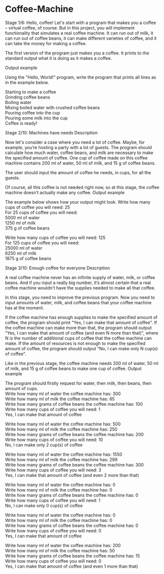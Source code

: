 # Coffee-Machine
Stage 1/6: Hello, coffee!
Let's start with a program that makes you a coffee – virtual coffee, of course. But in this project, you will implement functionality that simulates a real coffee machine. It can run out of milk, it can run out of coffee beans, it can make different varieties of coffee, and it can take the money for making a coffee.

The first version of the program just makes you a coffee. It prints to the standard output what it is doing as it makes a coffee.

Output example

Using the "Hello, World!" program, write the program that prints all lines as in the example below.

Starting to make a coffee </br>
Grinding coffee beans</br>
Boiling water</br>
Mixing boiled water with crushed coffee beans</br>
Pouring coffee into the cup</br>
Pouring some milk into the cup</br>
Coffee is ready!</br>

Stage 2/10: Machines have needs
Description

Now let's consider a case where you need a lot of coffee. Maybe, for example, you’re hosting a party with a lot of guests. The program should calculate how much water, coffee beans, and milk are necessary to make the specified amount of coffee. One cup of coffee made on this coffee machine contains 200 ml of water, 50 ml of milk, and 15 g of coffee beans.

The user should input the amount of coffee he needs, in cups, for all the guests.

Of course, all this coffee is not needed right now, so at this stage, the coffee machine doesn’t actually make any coffee.
Output example

The example below shows how your output might look.
Write how many cups of coffee you will need: 25</br>
For 25 cups of coffee you will need:</br>
5000 ml of water</br>
1250 ml of milk</br>
375 g of coffee beans</br>

Write how many cups of coffee you will need: 125</br>
For 125 cups of coffee you will need:</br>
25000 ml of water</br>
6250 ml of milk</br>
1875 g of coffee beans</br>

Stage 3/10: Enough coffee for everyone
Description

A real coffee machine never has an infinite supply of water, milk, or coffee beans. And if you input a really big number, it’s almost certain that a real coffee machine wouldn't have the supplies needed to make all that coffee.

In this stage, you need to improve the previous program. Now you need to input amounts of water, milk, and coffee beans that your coffee machine has at the moment.

If the coffee machine has enough supplies to make the specified amount of coffee, the program should print "Yes, I can make that amount of coffee". If the coffee machine can make more than that, the program should output "Yes, I can make that amount of coffee (and even N more than that)", where N is the number of additional cups of coffee that the coffee machine can make. If the amount of resources is not enough to make the specified amount of coffee, the program should output "No, I can make only N cup(s) of coffee".

Like in the previous stage, the coffee machine needs 200 ml of water, 50 ml of milk, and 15 g of coffee beans to make one cup of coffee.
Output example

The program should firstly request for water, then milk, then beans, then amount of cups.</br>
Write how many ml of water the coffee machine has: 300</br>
Write how many ml of milk the coffee machine has: 65</br>
Write how many grams of coffee beans the coffee machine has: 100</br>
Write how many cups of coffee you will need: 1</br>
Yes, I can make that amount of coffee</br>

Write how many ml of water the coffee machine has: 500</br>
Write how many ml of milk the coffee machine has: 250</br>
Write how many grams of coffee beans the coffee machine has: 200</br>
Write how many cups of coffee you will need: 10</br>
No, I can make only 2 cup(s) of coffee</br>

Write how many ml of water the coffee machine has: 1550</br>
Write how many ml of milk the coffee machine has: 299</br>
Write how many grams of coffee beans the coffee machine has: 300</br>
Write how many cups of coffee you will need: 3</br>
Yes, I can make that amount of coffee (and even 2 more than that)</br>

Write how many ml of water the coffee machine has: 0</br>
Write how many ml of milk the coffee machine has: 0</br>
Write how many grams of coffee beans the coffee machine has: 0</br>
Write how many cups of coffee you will need: 1</br>
No, I can make only 0 cup(s) of coffee</br>

Write how many ml of water the coffee machine has: 0</br>
Write how many ml of milk the coffee machine has: 0</br>
Write how many grams of coffee beans the coffee machine has: 0</br>
Write how many cups of coffee you will need: 0</br>
Yes, I can make that amount of coffee </br>

Write how many ml of water the coffee machine has: 200</br>
Write how many ml of milk the coffee machine has: 50</br>
Write how many grams of coffee beans the coffee machine has: 15</br>
Write how many cups of coffee you will need: 0</br>
Yes, I can make that amount of coffee (and even 1 more than that)</br>
